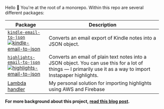 Hello 👋 You're at the root of a monorepo. Within this repo are several different packages:

| Package                                                          | Description                                                                                                                                                                                                        |
| ---------------------------------------------------------------- | ------------------------------------------------------------------------------------------------------------------------------------------------------------------------------------------------------------------ |
| [`kindle-email-to-json`](packages/kindle-email-to-json/)<br>[![kindle-email-to-json](https://img.shields.io/npm/v/kindle-email-to-json.svg)](https://www.npmjs.com/package/sawyerh/kindle-email-to-json) | Converts an email export of Kindle notes into a JSON object.          |
| [`highlights-email-to-json`](packages/highlights-email-to-json/)<br>[![highlights-email-to-json](https://img.shields.io/npm/v/highlights-email-to-json.svg)](https://www.npmjs.com/package/sawyerh/highlights-email-to-json) | Converts an email of plain text notes into a JSON object. You can use this for a lot of things — I primarily use it as a way to import Instapaper highlights. |
| [Lambda handler](packages/highlights-lambda/)                    | My personal solution for importing highlights using AWS and Firebase                                                                                                                                               |

**For more background about this project, [read this blog post](https://medium.com/@sawyerh/how-i-m-exporting-my-highlights-from-the-grasps-of-ibooks-and-kindle-ce6a6031b298).**

